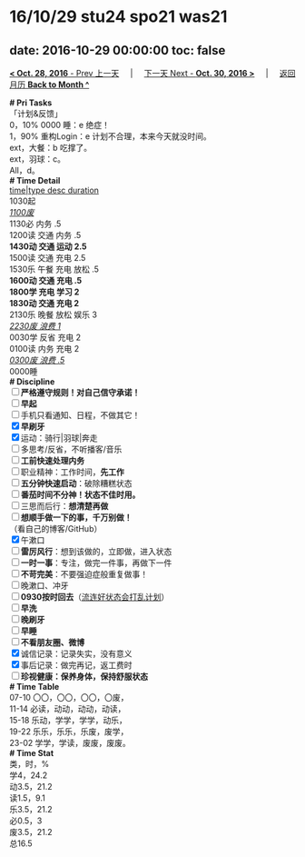 # 16/10/29 stu24 spo21 was21

date: 2016-10-29 00:00:00
toc: false
---
[**< Oct. 28, 2016** - Prev 上一天](/lifelogs/2016/10/d28.md) &nbsp; &nbsp; | &nbsp; &nbsp; [下一天 Next - **Oct. 30, 2016 >**](/lifelogs/2016/10/d30.md) &nbsp; &nbsp; |  &nbsp; &nbsp; [返回月历 **Back to Month ^**](/lifelogs/2016/10/index.md)
<br/><div><b># Pri Tasks</b></div><div>「计划&amp;反馈」</div><div>0，10% 0000 睡：e 绝症！</div><div>1，90% 重构Login：e 计划不合理，本来今天就没时间。</div><div>ext，大餐：b 吃撑了。</div><div>ext，羽球：c。</div><div>All，d。</div><div><b># Time Detail</b></div><div><u>time|type desc duration</u></div><div>1030起</div><div><u><i>1100废</i></u></div><div>1130必 内务 .5</div><div>1200读 交通 内务 .5</div><div><b>1430动 交通 运动 2.5</b></div><div>1500读 交通 充电 2.5</div><div>1530乐 午餐 充电 放松 .5</div><div><b>1600动 交通 充电 .5</b></div><div><b>1800学 充电 学习 2</b></div><div><b>1830动 交通 充电 2</b></div><div>2130乐 晚餐 放松 娱乐 3</div><div><u><i>2230废 浪费 1</i></u></div><div>0030学 反省 充电 2</div><div>0100读 内务 充电 2</div><div><u><i>0300废 浪费 .5</i></u></div><div>0000睡</div><div><b># Discipline</b></div><div><b><input type="checkbox"/></b><b>严格遵守规则！对自己信守承诺！</b></div><div><b><input type="checkbox"/></b><b>早起</b></div><div><input type="checkbox"/>手机只看通知、日程，不做其它！</div><div><input checked="true" type="checkbox"/><b>早刷牙</b></div><div><input checked="true" type="checkbox"/>运动：骑行|羽球|奔走</div><div><input type="checkbox"/>多思考/反省，不听播客/音乐</div><div><input type="checkbox"/><b>工前快速处理内务</b></div><div><input type="checkbox"/>职业精神：工作时间，<b>先工作</b></div><div><input type="checkbox"/><b>五分钟快速启动</b>：破除糟糕状态</div><div><b><input type="checkbox"/></b><b>番茄时间不分神！状态不佳时用。</b></div><div><input type="checkbox"/>三思而后行：<b>想清楚再做</b></div><div><input type="checkbox"/><b>想顺手做一下的事，千万别做！</b></div><div>（看自己的博客/GitHub）</div><div><input checked="true" type="checkbox"/>午漱口</div><div><input type="checkbox"/><b>雷厉风行</b>：想到该做的，立即做，进入状态</div><div><input type="checkbox"/><b>一时</b><b>一事</b>：专注，做完一件事，再做下一件</div><div><input type="checkbox"/><b>不苛完美</b>：不要强迫症般重复做事！</div><div><input type="checkbox"/>晚漱口、冲牙</div><div><u><input type="checkbox"/></u><b>0930</b><b>按时回去</b>（<u>流连好状态会打乱计划</u>）</div><div><input type="checkbox"/><b>早洗</b></div><div><b><input type="checkbox"/></b><b>晚刷牙</b></div><div><input type="checkbox"/><b>早睡</b></div><div><b><input type="checkbox"/></b><b>不看朋友圈、微博</b></div><div><input checked="true" type="checkbox"/>诚信记录：记录失实，没有意义</div><div><input checked="true" type="checkbox"/>事后记录：做完再记，返工费时</div><div><b><input type="checkbox"/></b><b>珍视健康：保养身体，保持舒服状态</b></div><div><b># Time Table</b></div><div>07-10 〇〇，〇〇，〇〇，〇废，</div><div>11-14 必读，动动，动动，动读，</div><div>15-18 乐动，学学，学学，动乐，</div><div>19-22 乐乐，乐乐，乐废，废学，</div><div>23-02 学学，学读，废废，废废。</div><div><b># Time Stat</b></div><div>类，时，%</div><div>学4，24.2</div><div>动3.5，21.2</div><div>读1.5，9.1</div><div>乐3.5，21.2</div><div>必0.5，3</div><div>废3.5，21.2</div><div>总16.5</div>
